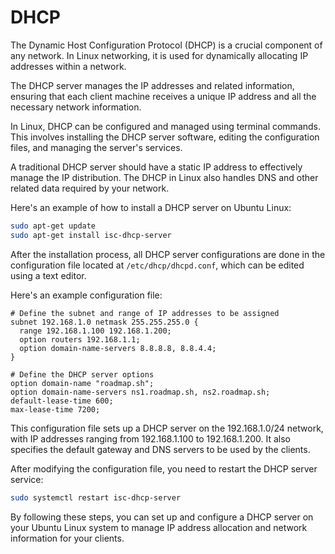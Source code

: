 # DHCP

The Dynamic Host Configuration Protocol (DHCP) is a crucial component of any network. In Linux networking, it is used for dynamically allocating IP addresses within a network.

The DHCP server manages the IP addresses and related information, ensuring that each client machine receives a unique IP address and all the necessary network information.

In Linux, DHCP can be configured and managed using terminal commands. This involves installing the DHCP server software, editing the configuration files, and managing the server's services.

A traditional DHCP server should have a static IP address to effectively manage the IP distribution. The DHCP in Linux also handles DNS and other related data required by your network.

Here's an example of how to install a DHCP server on Ubuntu Linux:

```bash
sudo apt-get update
sudo apt-get install isc-dhcp-server
```

After the installation process, all DHCP server configurations are done in the configuration file located at `/etc/dhcp/dhcpd.conf`, which can be edited using a text editor.

Here's an example configuration file:

```
# Define the subnet and range of IP addresses to be assigned
subnet 192.168.1.0 netmask 255.255.255.0 {
  range 192.168.1.100 192.168.1.200;
  option routers 192.168.1.1;
  option domain-name-servers 8.8.8.8, 8.8.4.4;
}

# Define the DHCP server options
option domain-name "roadmap.sh";
option domain-name-servers ns1.roadmap.sh, ns2.roadmap.sh;
default-lease-time 600;
max-lease-time 7200;
```

This configuration file sets up a DHCP server on the 192.168.1.0/24 network, with IP addresses ranging from 192.168.1.100 to 192.168.1.200. It also specifies the default gateway and DNS servers to be used by the clients.

After modifying the configuration file, you need to restart the DHCP server service:

```bash
sudo systemctl restart isc-dhcp-server
```

By following these steps, you can set up and configure a DHCP server on your Ubuntu Linux system to manage IP address allocation and network information for your clients.
